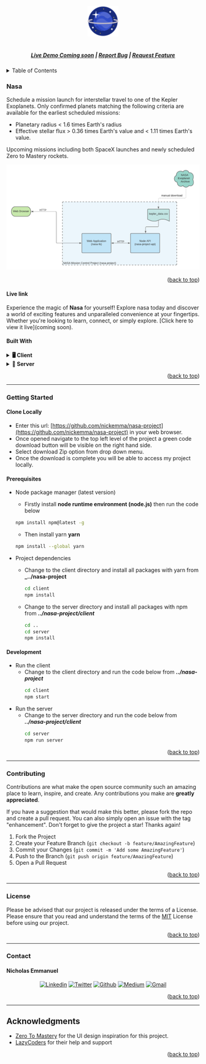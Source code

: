 <a name="readme-top"></a>

<!-- PROJECT LOGO -->
<br />
<div align="center">
  <a href="https://buggo.vercel.app/">
    <img src="client/public/favicon.png" alt="nasa-logo" height="80">
  </a>

  <h5 align="center">
    <br />
    <a href="#" target="_blank">Live Demo Coming soon</a>
    |
    <a href="https://github.com/nickemma/nasa-project/issues/new" target="_blank">Report Bug</a>
    |
    <a href="https://github.com/nickemma/nasa-project/issues/new" target="_blank">Request Feature</a>
  </h5>
</div>

<!-- TABLE OF CONTENTS -->
<details>
  <summary>Table of Contents</summary>
  <ol>
    <li>
      <a href="#nasa">Nasa</a>
      <ul>
        <li><a href="#live-link">Live Link</a></li>
        <li><a href="#built-with">Built With</a></li>
      </ul>
    </li>
    <li>
      <a href="#getting-started">Getting Started</a>
      <ul>
        <li><a href="#clone-locally">Clone Locally</a></li>
        <li><a href="#prerequisites">Prerequisites</a></li>
        <li><a href="#development">Development</a></li>
      </ul>
    </li>
    <li><a href="#contributing">Contributing</a></li>
    <li><a href="#license">License</a></li>
    <li><a href="#contact">Contact</a></li>
    <li><a href="#acknowledgments">Acknowledgments</a></li>
  </ol>
</details>

<!-- ABOUT THE PROJECT -->

### Nasa

Schedule a mission launch for interstellar travel to one of the Kepler Exoplanets.
Only confirmed planets matching the following criteria are available for the earliest scheduled missions:

- Planetary radius < 1.6 times Earth's radius
- Effective stellar flux > 0.36 times Earth's value and < 1.11 times Earth's value.

Upcoming missions including both SpaceX launches and newly scheduled Zero to Mastery rockets.

<div align="center">
  <img  width="1000" alt="nasa-screenshot" src="client/public/nasa.png">
</div>

<p align="right">(<a href="#readme-top">back to top</a>)</p>

#### Live link

Experience the magic of **Nasa** for yourself! Explore nasa today and discover a world of exciting features and unparalleled convenience at your fingertips. Whether you're looking to learn, connect, or simply explore. [Click here to view it live](coming soon).

#### Built With

<details>
  <summary><b>🖥️ Client</b></summary>
  <ul>
    <li>
      <a href="https://react.org/">
        <img src="https://img.shields.io/badge/React-black?style=for-the-badge&logo=react&logoColor=white" />
      </a>
    </li>
    <li>
      <a href="https://Styled-components.com/">
        <img src="https://img.shields.io/badge/StyledComponents-black?style=for-the-badge&logo=styled-components&logoColor=white" />
      </a>
    </li>
    <li>
      <a href="https://vercel.app/">
        <img src="https://img.shields.io/badge/vercel-%23000000.svg?style=for-the-badge&logo=vercel&logoColor=white" />
      </a>
    </li>
  </ul>
</details>

<details>
  <summary><b>🔧 Server</b></summary>
  <ul>
    <li>
      <a href="https://nodejs.com/">
        <img src="https://img.shields.io/badge/node.js-6DA55F?style=for-the-badge&logo=node.js&logoColor=white" />
      </a>
    </li>
    <li>
      <a href="https://expressjs.com/">
        <img src="https://img.shields.io/badge/express.js-%23404d59.svg?style=for-the-badge&logo=express&logoColor=%2361DAFB" />
      </a>
    </li>
    <li>
      <a href="https://mongodb.com/">
        <img src="https://img.shields.io/badge/MongoDB-%234ea94b.svg?style=for-the-badge&logo=mongodb&logoColor=white" />
      </a>
    </li>
  </ul>
</details>

<p align="right">(<a href="#readme-top">back to top</a>)</p>

---

<!-- GETTING STARTED -->

### Getting Started

#### Clone Locally

- Enter this url: [https://github.com/nickemma/nasa-project](https://github.com/nickemma/nasa-project) in your web browser.
- Once opened navigate to the top left level of the project a green code download button will be visible on the right hand side.
- Select download Zip option from drop down menu.
- Once the download is complete you will be able to access my project locally.

#### Prerequisites

- Node package manager (latest version)

  - Firstly install **node runtime environment (node.js)** then run the code below

  ```sh
  npm install npm@latest -g
  ```

  - Then install yarn **yarn**

  ```sh
  npm install --global yarn
  ```

- Project dependencies
  - Change to the client directory and install all packages with yarn
    from **\_../nasa-project**
    ```sh
    cd client
    npm install
    ```
  - Change to the server directory and install all packages with npm
    from **_../nasa-project/client_**
    ```sh
    cd ..
    cd server
    npm install
    ```

#### Development

- Run the client
  - Change to the client directory and run the code below
    from **_../nasa-project_**
    ```sh
    cd client
    npm start
    ```
- Run the server
  - Change to the server directory and run the code below
    from **_../nasa-project/client_**
    ```sh
    cd server
    npm run server
    ```

<p align="right">(<a href="#readme-top">back to top</a>)</p>

---

<!-- CONTRIBUTING -->

### Contributing

Contributions are what make the open source community such an amazing place to learn, inspire, and create. Any contributions you make are **greatly appreciated**.

If you have a suggestion that would make this better, please fork the repo and create a pull request. You can also simply open an issue with the tag "enhancement".
Don't forget to give the project a star! Thanks again!

1. Fork the Project
2. Create your Feature Branch (`git checkout -b feature/AmazingFeature`)
3. Commit your Changes (`git commit -m 'Add some AmazingFeature'`)
4. Push to the Branch (`git push origin feature/AmazingFeature`)
5. Open a Pull Request

<p align="right">(<a href="#readme-top">back to top</a>)</p>

---

<!-- LICENSE -->

### License

Please be advised that our project is released under the terms of a License. Please ensure that you read and understand the terms of the [MIT](LICENSE) License before using our project.

<p align="right">(<a href="#readme-top">back to top</a>)</p>

---

<!-- CONTACT -->

### Contact

#### Nicholas Emmanuel

 <div align="center">
 <a href="https://www.linkedin.com/in/techieemma/"><img src="https://img.shields.io/badge/linkedin-%23f78a38.svg?style=for-the-badge&logo=linkedin&logoColor=white" alt="Linkedin"></a> 
 <a href="https://twitter.com/@techieemma_"><img src="https://img.shields.io/badge/Twitter-%23f78a38.svg?style=for-the-badge&logo=Twitter&logoColor=white" alt="Twitter"></a> 
 <a href="https://github.com/nickemma/"><img src="https://img.shields.io/badge/github-%23f78a38.svg?style=for-the-badge&logo=github&logoColor=white" alt="Github"></a> 
 <a href="https://medium.com/@nicholasemmanuel321"><img src="https://img.shields.io/badge/Medium-%23f78a38.svg?style=for-the-badge&logo=MediUm&logoColor=white" alt="Medium"></a> 
 <a href="mailto:nicholasemmanuel321@gmail.com"><img src="https://img.shields.io/badge/Gmail-f78a38?style=for-the-badge&logo=gmail&logoColor=white" alt="Gmail"></a>
 </div>

<p align="right">(<a href="#readme-top">back to top</a>)</p>

---

<!-- ACKNOWLEDGMENTS -->

## Acknowledgments

- [Zero To Mastery](https://zerotomastery.io/) for the UI design inspiration for this project.
- [LazyCoders](https://lazy-coders.netlify.app/) for their help and support

<p align="right">(<a href="#readme-top">back to top</a>)</p>
